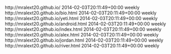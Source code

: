 <?xml version="1.0" encoding="UTF-8"?>
<urlset
      xmlns="http://www.sitemaps.org/schemas/sitemap/0.9"
      xmlns:xsi="http://www.w3.org/2001/XMLSchema-instance"
      xsi:schemaLocation="http://www.sitemaps.org/schemas/sitemap/0.9
            http://www.sitemaps.org/schemas/sitemap/0.9/sitemap.xsd">
<!-- created with Free Online Sitemap Generator www.xml-sitemaps.com -->

<url>
  <loc>http://mralext20.github.io/</loc>
  <lastmod>2014-02-03T20:11:49+00:00</lastmod>
  <changefreq>weekly</changefreq>
</url>
<url>
  <loc>http://mralext20.github.io/bio.html</loc>
  <lastmod>2014-02-03T20:11:49+00:00</lastmod>
  <changefreq>weekly</changefreq>
</url>
<url>
  <loc>http://mralext20.github.io/yeti.html</loc>
  <lastmod>2014-02-03T20:11:49+00:00</lastmod>
  <changefreq>weekly</changefreq>
</url>
<url>
  <loc>http://mralext20.github.io/android.html</loc>
  <lastmod>2014-02-03T20:11:49+00:00</lastmod>
  <changefreq>weekly</changefreq>
</url>
<url>
  <loc>http://mralext20.github.io/index.html</loc>
  <lastmod>2014-02-03T20:11:49+00:00</lastmod>
  <changefreq>weekly</changefreq>
</url>
<url>
  <loc>http://mralext20.github.io/alex.html</loc>
  <lastmod>2014-02-03T20:11:49+00:00</lastmod>
  <changefreq>weekly</changefreq>
</url>
<url>
  <loc>http://mralext20.github.io/jordan.html</loc>
  <lastmod>2014-02-03T20:11:49+00:00</lastmod>
  <changefreq>weekly</changefreq>
</url>
<url>
  <loc>http://mralext20.github.io/river.html</loc>
  <lastmod>2014-02-03T20:11:49+00:00</lastmod>
  <changefreq>weekly</changefreq>
</url>
</urlset>